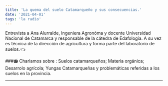 ```yaml
---
title: 'La quema del suelo Catamarqueño y sus consecuencias.'
date: '2021-04-01'
tags: 'la radio'
---
```

Entrevista a Ana Alurralde, Ingeniera Agronóma y docente Universidad Nacional de Catamarca y responsable de la cátedra de Edafología. A su vez es técnica de la dirección de agricultura y forma parte del laboratorio de suelos.👈

###📻 Charlamos sobre : 
Suelos catamarqueños; Materia orgánica; Desarrolo agrícola; Yungas Catamarqueñas y problemáticas referidas a los suelos en la provincia.
****